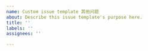 ```yaml
---
name: Custom issue template 其他问题
about: Describe this issue template's purpose here.
title: ''
labels: ''
assignees: ''

---
```



